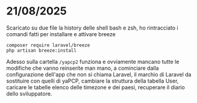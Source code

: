 # 21/08/2025

Scaricato su due file la history delle shell bash e zsh,
ho rintracciato i comandi fatti per installare e attivare breeze

```text
composer require laravel/breeze
php artisan breeze:install
```

Adesso sulla cartella `/yapcp2` funziona e ovviamente mancano
tutte le modifiche che vanno reinserite man mano, a cominciare
dalla configurazione dell'app che non si chiama Laravel,
il marchio di Laravel da sostituire con quelli di yaPCP,
cambiare la struttura della tabella User, caricare le
tabelle elenco delle timezone e dei paesi, recuperare il diario
dello sviluppatore.

